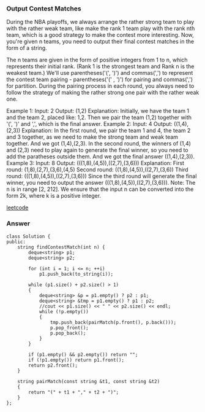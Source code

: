 ### Output Contest Matches
During the NBA playoffs, we always arrange the rather strong team to play with the rather weak team, like make the rank 1 team play with the rank nth team, which is a good strategy to make the contest more interesting. Now, you're given n teams, you need to output their final contest matches in the form of a string.

The n teams are given in the form of positive integers from 1 to n, which represents their initial rank. (Rank 1 is the strongest team and Rank n is the weakest team.) We'll use parentheses('(', ')') and commas(',') to represent the contest team pairing - parentheses('(' , ')') for pairing and commas(',') for partition. During the pairing process in each round, you always need to follow the strategy of making the rather strong one pair with the rather weak one.

Example 1:
Input: 2
Output: (1,2)
Explanation: 
Initially, we have the team 1 and the team 2, placed like: 1,2.
Then we pair the team (1,2) together with '(', ')' and ',', which is the final answer.
Example 2:
Input: 4
Output: ((1,4),(2,3))
Explanation: 
In the first round, we pair the team 1 and 4, the team 2 and 3 together, as we need to make the strong team and weak team together.
And we got (1,4),(2,3).
In the second round, the winners of (1,4) and (2,3) need to play again to generate the final winner, so you need to add the paratheses outside them.
And we got the final answer ((1,4),(2,3)).
Example 3:
Input: 8
Output: (((1,8),(4,5)),((2,7),(3,6)))
Explanation: 
First round: (1,8),(2,7),(3,6),(4,5)
Second round: ((1,8),(4,5)),((2,7),(3,6))
Third round: (((1,8),(4,5)),((2,7),(3,6)))
Since the third round will generate the final winner, you need to output the answer (((1,8),(4,5)),((2,7),(3,6))).
Note:
The n is in range [2, 212].
We ensure that the input n can be converted into the form 2k, where k is a positive integer.

[leetcode](https://leetcode.com/problems/output-contest-matches/description/)

### Answer
	class Solution {
	public:
	    string findContestMatch(int n) {
	        deque<string> p1;
	        deque<string> p2;
	        
	        for (int i = 1; i <= n; ++i)
	            p1.push_back(to_string(i));
	        
	        while (p1.size() + p2.size() > 1)
	        {
	            deque<string> &p = p1.empty() ? p2 : p1;
	            deque<string> &tmp = p1.empty() ? p1 : p2;
	            //cout << p1.size() << " " << p2.size() << endl;
	            while (!p.empty())
	            {
	                tmp.push_back(pairMatch(p.front(), p.back()));
	                p.pop_front();
	                p.pop_back();
	            }
	        }
	        
	        if (p1.empty() && p2.empty()) return "";
	        if (!p1.empty()) return p1.front();
	        return p2.front();
	    }
	    
	    string pairMatch(const string &t1, const string &t2)
	    {
	        return "(" + t1 + "," + t2 + ")";
	    }
	};